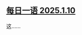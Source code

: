 <!--1736548423000-->
[每日一语 2025.1.10](https://chinadigitaltimes.net/chinese/714849.html)
------

<p>这……</p><p><img decoding="async" src="data:image/svg+xml,%3Csvg%20xmlns='http://www.w3.org/2000/svg'%20viewBox='0%200%200%200'%3E%3C/svg%3E" alt="" data-lazy-src="https://chinadigitaltimes.net/chinese/files/2025/01/2025.1.10.jpg"><noscript><img decoding="async" src="https://chinadigitaltimes.net/chinese/files/2025/01/2025.1.10.jpg" alt=""></noscript></p><div class="addtoany_share_save_container addtoany_content addtoany_content_bottom"><div class="a2a_kit a2a_kit_size_32 addtoany_list" data-a2a-url="https://chinadigitaltimes.net/chinese/714849.html" data-a2a-title="每日一语 2025.1.10"><a class="a2a_button_facebook" href="https://www.addtoany.com/add_to/facebook?linkurl=https%3A%2F%2Fchinadigitaltimes.net%2Fchinese%2F714849.html&amp;linkname=%E6%AF%8F%E6%97%A5%E4%B8%80%E8%AF%AD%202025.1.10" title="Facebook" rel="nofollow noopener" target="_blank"></a><a class="a2a_button_twitter" href="https://www.addtoany.com/add_to/twitter?linkurl=https%3A%2F%2Fchinadigitaltimes.net%2Fchinese%2F714849.html&amp;linkname=%E6%AF%8F%E6%97%A5%E4%B8%80%E8%AF%AD%202025.1.10" title="Twitter" rel="nofollow noopener" target="_blank"></a><a class="a2a_button_telegram" href="https://www.addtoany.com/add_to/telegram?linkurl=https%3A%2F%2Fchinadigitaltimes.net%2Fchinese%2F714849.html&amp;linkname=%E6%AF%8F%E6%97%A5%E4%B8%80%E8%AF%AD%202025.1.10" title="Telegram" rel="nofollow noopener" target="_blank"></a><a class="a2a_button_reddit" href="https://www.addtoany.com/add_to/reddit?linkurl=https%3A%2F%2Fchinadigitaltimes.net%2Fchinese%2F714849.html&amp;linkname=%E6%AF%8F%E6%97%A5%E4%B8%80%E8%AF%AD%202025.1.10" title="Reddit" rel="nofollow noopener" target="_blank"></a><a class="a2a_button_whatsapp" href="https://www.addtoany.com/add_to/whatsapp?linkurl=https%3A%2F%2Fchinadigitaltimes.net%2Fchinese%2F714849.html&amp;linkname=%E6%AF%8F%E6%97%A5%E4%B8%80%E8%AF%AD%202025.1.10" title="WhatsApp" rel="nofollow noopener" target="_blank"></a><a class="a2a_button_email" href="https://www.addtoany.com/add_to/email?linkurl=https%3A%2F%2Fchinadigitaltimes.net%2Fchinese%2F714849.html&amp;linkname=%E6%AF%8F%E6%97%A5%E4%B8%80%E8%AF%AD%202025.1.10" title="Email" rel="nofollow noopener" target="_blank"></a><a class="a2a_button_copy_link" href="https://www.addtoany.com/add_to/copy_link?linkurl=https%3A%2F%2Fchinadigitaltimes.net%2Fchinese%2F714849.html&amp;linkname=%E6%AF%8F%E6%97%A5%E4%B8%80%E8%AF%AD%202025.1.10" title="Copy Link" rel="nofollow noopener" target="_blank"></a><a class="a2a_dd addtoany_share_save addtoany_share" href="https://www.addtoany.com/share"></a></div></div>

